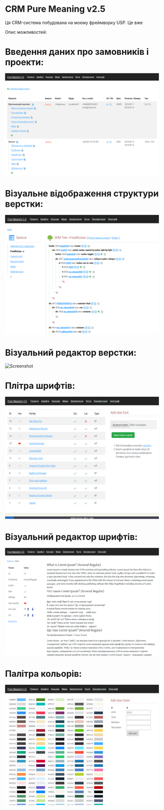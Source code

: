 # CRM Pure Meaning v2.5

Ця CRM-система побудована на моєму фреймворку USP. Це вже 

Опис можливостей:
<h1>Введення даних про замовників і проекти:</h1>

![Screenshot](shot0.png)

<h1>Візуальне відображення структури верстки:</h1>

![Screenshot](shot1.png)

<h1>Візуальний редактор верстки:</h1>

![Screenshot](https://github.com/vladsalabun/Pure-Meaning-2.5/raw/master/shot5.png)

<h1>Плітра шрифтів:</h1>

![Screenshot](shot2.png)

<h1>Візуальний редактор шрифтів:</h1>

![Screenshot](shot3.png)

<h1>Палітра кольорів:</h1>

![Screenshot](shot4.png)
